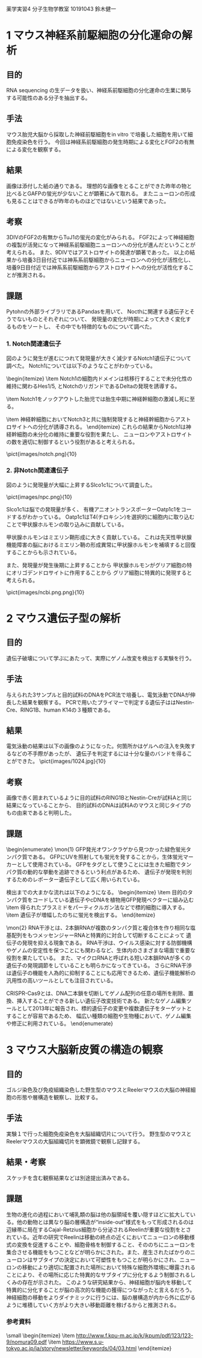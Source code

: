 薬学実習4 分子生物学教室
10191043 鈴木健一

# 1 マウス神経系前駆細胞の分化運命の解析

## 目的
RNA sequencing の生データを扱い、神経系前駆細胞の分化運命の生業に関与する可能性のある分子を抽出する。

## 手法
マウス胎児大脳から採取した神経前駆細胞をin vitro で培養した細胞を用いて細胞免疫染色を行う。
今回は神経系前駆細胞の発生時期による変化とFGF2の有無による変化を観察する。


## 結果
画像は添付した紙の通りである。
理想的な画像をとることができた昨年の物と比べるとGAFPの蛍光が少ないことが顕著にみて取れる。
またニューロンの形成も見ることはできるが昨年のものほどではないという結果であった。

## 考察
3DIVのFGF2の有無からTuJ1の蛍光の変化がみられる。
FGF2によって神経細胞の複製が活発になって神経系前駆細胞ニューロンへの分化が進んだということが考えられる。
また、9DIVではアストロサイトの発達が顕著であった。
以上の結果から培養3日目付近では神系系前駆細胞からニューロンへの分化が活性化し、
培養9日目付近では神系系前駆細胞からアストロサイトへの分化が活性化することが推測される。


## 課題

Pytohnの外部ライブラリであるPandasを用いて、
Nocthに関連する遺伝子とそうでないものとそれぞれについて、
発現量の変化が時期によって大きく変化するものをソートし、
その中でも特徴的なものについて調べた。

### 1. Notch関連遺伝子

図のように発生が進むにつれて発現量が大きく減少するNotch1遺伝子について調べた。
Notch1については以下のようなことがわかっている。

\begin{itemize}
\item Notch1の細胞内ドメインは核移行することで未分化性の維持に関わるHes1/5,
とNotchのリガンドであるDeltaの発現を誘導する。

\item Notch1をノックアウトした胎児では胎生中期に神経幹細胞の激減し死に至る。

\item 神経幹細胞においてNotch3と共に強制発現すると神経幹細胞からアストロサイトへの分化が誘導される。
\end{itemize}
これらの結果からNotch1は神経幹細胞の未分化の維持に重要な役割を果たし、
ニューロンやアストロサイトの数を適切に制御するという役割があると考えられる。

\pict{images/notch.png}{10}


### 2. 非Notch関連遺伝子
図のように発現量が大幅に上昇するSlco1c1について調査した。

\pict{images/npc.png}{10}

Slco1c1は脳での発現量が多く、
有機アニオントランスポーターOatp1c1をコードするがわかっている。
Oatp1c1はT4(チロキシン)を選択的に細胞内に取り込むことで甲状腺ホルモンの取り込みに貢献している。

甲状腺ホルモンはミエリン鞘形成に大きく貢献している。
これは先天性甲状腺機能障害の脳におけるミエリン鞘の形成異常に甲状腺ホルモンを補填すると回復することからも示されている。

また、発現量が発生後期に上昇することから
甲状腺ホルモンがグリア細胞の特にオリゴデンドロサイトに作用することから
グリア細胞に特異的に発現すると考えられる。

\pict{images/ncbi.png.png}{10}

# 2 マウス遺伝子型の解析

## 目的
遺伝子破壊について学ぶにあたって、実際にゲノム改変を検出する実験を行う。

## 手法
与えられた3サンプルと目的試料のDNAをPCR法で培養し、電気泳動でDNAが伸長した結果を観察する。
PCRで用いたプライマーで判定する遺伝子ははNestin-Cre、RING1B、human K14の３種類である。

## 結果
電気泳動の結果は以下の画像のようになった。何箇所かはゲルへの注入を失敗するなどの不手際があったが、
遺伝子を判定するには十分な量のバンドを得ることができた。
\pict{images/1024.jpg}{10}


## 考察
画像で赤く囲まれているように目的試料のRING1BとNestin-Creが試料Aと同じ結果になっていることから、
目的試料のDNAは試料Aのマウスと同じタイプのもの由来であると判明した。

## 課題

\begin{enumerate}
\mon{1}
GFP発光オワンクラゲから見つかった緑色蛍光タンパク質である。
GFPにUVを照射しても蛍光を発することから，生体蛍光マーカーとして使用されている。
GFPをタグとして使うことには生きた細胞でタンパク質の動的な挙動を追跡できるという利点があるため、
遺伝子が発現を判別するためのレポーター遺伝子として広く用いられている。

検出までの大まかな流れは以下のようになる。
\begin{itemize}
\item 目的のタンパク質をコードしている遺伝子やcDNAを植物用GFP発現ベクターに組み込む
\item 得られたプラスミドをパーティクルガン法などで標的細胞に導入する。
\item 遺伝子が増幅したのちに蛍光を検出する。
\end{itemize}

\mon{2}
RNA干渉とは、2本鎖RNAが複数のタンパク質と複合体を作り相同な塩基配列をもつメッセンジャーRNAと特異的に対合して切断することによって
遺伝子の発現を抑える現象である。
RNA干渉は、ウイルス感染に対する防御機構やゲノムの安定性を保つことにも関わるなど、生体内のさまざまな場面で重要な役割を果たしている。
また、マイクロRNAと呼ばれる短い2本鎖RNAが多くの遺伝子の発現調節をしていることも明らかになってきている。
さらにRNA干渉は遺伝子の機能を人為的に抑制することにも応用できるため、遺伝子機能解析の汎用性の高いツールとしても注目されている。

CRISPR-Cas9とは、DNA二本鎖を切断してゲノム配列の任意の場所を削除、置換、挿入することができる新しい遺伝子改変技術である。
新たなゲノム編集ツールとして2013年に報告され、標的遺伝子の変更や複数遺伝子をターゲットとすることが容易であるため、
幅広い種類の細胞や生物種において、ゲノム編集や修正に利用されている。
\end{enumerate}

# 3 マウス大脳新皮質の構造の観察

## 目的
ゴルジ染色及び免疫組織染色した野生型のマウスとReelerマウスの大脳の神経細胞の形態や層構造を観察し、比較する。

## 手法
実験１で行った細胞免疫染色を大脳組織切片について行う。
野生型のマウスとReelerマウスの大脳組織切片を顕微鏡で観察し記録する。

## 結果・考察
スケッチを含む観察結果などは別途提出済みである。

## 課題
生物の進化の過程において哺乳類の脳は他の脳領域を覆い隠すほどに拡大している。他の動物とは異なり脳の層構造が“inside-out”様式をもって形成されるのは
辺縁帯に局在するCajal-Retzius細胞から分泌されるReelinが重要な役割をとされている。近年の研究でReelinは移動の終点の近くにおいてニューロンの移動様式の変換を促進することや、細胞骨格を制御すること、そののちにニューロンを集合させる機能をもつことなどが明らかにされた。また、産生されたばかりのニューロンはサブタイプの決定において可塑性をもつことが明らかにされ、ニューロンの移動により適切に配置された場所において特殊な細胞外環境に曝露されることにより、その場所に応じた特異的なサブタイプに分化するよう制御されるしくみの存在が示された。
このような研究結果から、神経細胞が脳内を移動して特異的に分化することが脳の高次的な機能の獲得につながったと言えるだろう。
神経細胞の移動をよりダイナミックに行うには、脳の層構造が内から外に広がるように堆積していく方がより大きい移動距離を稼げるからと推測される。


### 参考資料
\small
\begin{itemize}
\item http://www.f.kpu-m.ac.jp/k/jkpum/pdf/123/123-9/nomura09.pdf
\item https://www.s.u-tokyo.ac.jp/ja/story/newsletter/keywords/04/03.html
\end{itemize}
